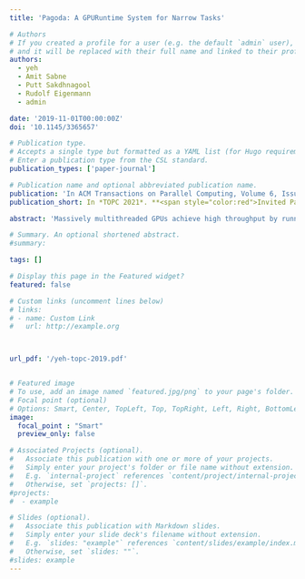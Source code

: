 ```yaml
---
title: 'Pagoda: A GPURuntime System for Narrow Tasks'

# Authors
# If you created a profile for a user (e.g. the default `admin` user), write the username (folder name) here
# and it will be replaced with their full name and linked to their profile.
authors:
  - yeh
  - Amit Sabne
  - Putt Sakdhnagool
  - Rudolf Eigenmann
  - admin

date: '2019-11-01T00:00:00Z'
doi: '10.1145/3365657'

# Publication type.
# Accepts a single type but formatted as a YAML list (for Hugo requirements).
# Enter a publication type from the CSL standard.
publication_types: ['paper-journal']

# Publication name and optional abbreviated publication name.
publication: 'In ACM Transactions on Parallel Computing, Volume 6, Issue 4'
publication_short: In *TOPC 2021*. **<span style="color:red">Invited Paper</span>**

abstract: 'Massively multithreaded GPUs achieve high throughput by running thousands of threads in parallel. To fully utilize the their hardware, contemporary workloads spawn work to the GPU in bulk by launching large tasks, where each task is a kernel that contains thousands of threads that occupy the entire GPU. GPUs face severe underutilization and their performance benefits vanish if the tasks are narrow, i.e., they contain less than 512 threads. Latency-sensitive applications in network, signal, and image processing that generate a large number of tasks with relatively small inputs are examples of such limited parallelism. This article presents Pagoda, a runtime system that virtualizes GPU resources, using an OS-like daemon kernel called MasterKernel. Tasks are spawned from the CPU onto Pagoda as they become available, and are scheduled by theMasterKernelat thewarpgranularity. This level of control enables the GPU to keep scheduling andexecuting tasks as long as free warps are found, dramatically reducing underutilization. Experimental results on real hardware demonstratethat Pagodaachievesageometricmeanspeedupof5.52XoverPThreads running on a 20-core CPU, 1.76X over CUDA-HyperQ, and 1.44X over GeMTC, the state-of-the-art runtime GPUtask scheduling system.'

# Summary. An optional shortened abstract.
#summary: 

tags: []

# Display this page in the Featured widget?
featured: false

# Custom links (uncomment lines below)
# links:
# - name: Custom Link
#   url: http://example.org



url_pdf: '/yeh-topc-2019.pdf'


# Featured image
# To use, add an image named `featured.jpg/png` to your page's folder.
# Focal point (optional)
# Options: Smart, Center, TopLeft, Top, TopRight, Left, Right, BottomLeft, Bottom, BottomRight
image:
  focal_point : "Smart"
  preview_only: false

# Associated Projects (optional).
#   Associate this publication with one or more of your projects.
#   Simply enter your project's folder or file name without extension.
#   E.g. `internal-project` references `content/project/internal-project/index.md`.
#   Otherwise, set `projects: []`.
#projects:
#  - example

# Slides (optional).
#   Associate this publication with Markdown slides.
#   Simply enter your slide deck's filename without extension.
#   E.g. `slides: "example"` references `content/slides/example/index.md`.
#   Otherwise, set `slides: ""`.
#slides: example
---
```

